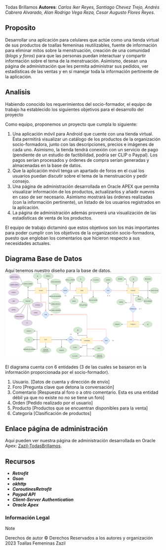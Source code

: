 Todas Brillamos
**Autores**: *Carlos Iker Reyes, Santiago Chevez Trejo, Andrés Cabrera Alvarado, Alan Rodrigo Vega Reza, Cesar Augusto Flores Reyes*.

## Proposito

Desarrollar una aplicación para celulares que actúe como una tienda virtual de sus productos de toallas femeninas reutilizables, fuente de información para eliminar mitos sobre la menstruación, creación de una comunidad (*blogs y foros*)  para que las personas puedan interactuar y compartir información sobre el tema de la menstruación. Asimismo, desean una página de administración que les permita administrar sus pedidos, ver estadísticas de las ventas y en sí manejar toda la información pertinente de la aplicación.

## Analisis

Habiendo conocido los requerimientos del socio-formador, el equipo de trabajo ha establecido los siguientes objetivos para el desarrollo del proyecto

Como equipo, proponemos un proyecto que cumpla lo siguiente:
1. Una aplicación móvil para Android que cuente con una tienda virtual. Ésta permitirá visualizar un catálogo de los productos de la organización socio-formadora, junto con las descripciones, precios e imágenes de cada uno. Asimismo, la tienda tendrá conexión con un servicio de pago (pendiente de un estudio de factibilidad, podría ser CLIP o Paypal). Los pagos serían procesados y órdenes de compra serían generadas y almacenadas en la base de datos. 
2. Que la aplicación móvil tenga un apartado de foros en el cual los usuarios puedan discutir sobre el tema de la menstruación y pedir consejo. 
3. Una página de administración desarrollada en Oracle APEX que permita visualizar información de los productos, actualizarlos y añadir nuevos en caso de ser necesario. Asimismo mostrará las órdenes realizadas (con la información pertinente), un listado de los usuarios registrados en la aplicación.
4. La página de administración además proveerá una visualización de las estadísticas de venta de los productos. 


El equipo de trabajo dictaminó que estos objetivos son los más importantes para poder cumplir con los objetivos de la organización socio-formadora, puesto que engloban los comentarios que hicieron respecto a sus necesidades actuales.

## Diagrama Base de Datos
Aquí tenemos nuestro diseño para la base de datos. 
![Diagrama para Base de Datos](BD.png)

El diagrama cuenta con 6 entidades (3 de las cuales se basaron en la información proporcionada por el socio-formador). 
1. Usuario. [Datos de cuenta y dirección de envío] 
2. Foro [Pregunta clave que detona la conversación]
3. Comentario [Respuesta al foro o a otro comentario. Esta es una entidad débil ya que no existe no no se tiene un foro] 
4. Orden [Pedido realizado por el usuario]
5. Producto [Productos que se encuentran disponibles para la venta]
6. Categoría [Clasificación de productos]

## Enlace página de administración

Aquí pueden ver nuestra página de administración desarrollada en Oracle Apex:
[Zazil-TodasBrillamos](https://apex.oracle.com/pls/apex/r/todasbrillamos/zazil-todasbrillamos).


## Recursos

- ***Retrofit***
- ***Gson***
- ***okhttp***
- ***CoroutinesRetrofit***
- ***Paypal API***
- ***Client-Server Authentication***
- ***Oracle Apex***

### Información Legal    
> [!NOTE]
> Derechos de autor © Derechos Reservados a los autores y organización 2023 Toallas Femeninas Zazil
